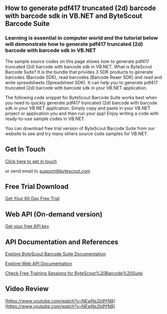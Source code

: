 ## How to generate pdf417 truncated (2d) barcode with barcode sdk in VB.NET and ByteScout Barcode Suite

### Learning is essential in computer world and the tutorial below will demonstrate how to generate pdf417 truncated (2d) barcode with barcode sdk in VB.NET

The sample source codes on this page shows how to generate pdf417 truncated (2d) barcode with barcode sdk in VB.NET. What is ByteScout Barcode Suite? It is the bundle that privides 3  SDK products to generate barcodes (Barcode SDK), read barcodes (Barcode Reaer SDK) and read and write spreadsheets (Spreadsheet SDK). It can help you to generate pdf417 truncated (2d) barcode with barcode sdk in your VB.NET application.

The following code snippet for ByteScout Barcode Suite works best when you need to quickly generate pdf417 truncated (2d) barcode with barcode sdk in your VB.NET application.  Simply copy and paste in your VB.NET project or application you and then run your app! Enjoy writing a code with ready-to-use sample codes in VB.NET.

You can download free trial version of ByteScout Barcode Suite from our website to see and try many others source code samples for VB.NET.

## Get In Touch

[Click here to get in touch](https://bytescout.zendesk.com/hc/en-us/requests/new?subject=ByteScout%20Barcode%20Suite%20Question)

or send email to [support@bytescout.com](mailto:support@bytescout.com?subject=ByteScout%20Barcode%20Suite%20Question) 

## Free Trial Download

[Get Your 60 Day Free Trial](https://bytescout.com/download/web-installer?utm_source=github-readme)

## Web API (On-demand version)

[Get your free API key](https://pdf.co/documentation/api?utm_source=github-readme)

## API Documentation and References

[Explore ByteScout Barcode Suite Documentation](https://bytescout.com/documentation/index.html?utm_source=github-readme)

[Explore Web API Documentation](https://pdf.co/documentation/api?utm_source=github-readme)

[Check Free Training Sessions for ByteScout%20Barcode%20Suite](https://academy.bytescout.com/)

## Video Review

[https://www.youtube.com/watch?v=NEwNs2b9YN8](https://www.youtube.com/watch?v=NEwNs2b9YN8)